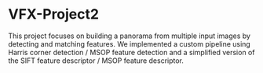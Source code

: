 # VFX-Project2
This project focuses on building a panorama from multiple input images by detecting and matching features. We implemented a custom pipeline using Harris corner detection / MSOP feature detection and a simplified version of the SIFT feature descriptor / MSOP feature descriptor. 
